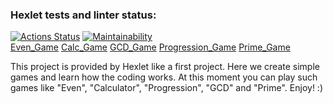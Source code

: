 ### Hexlet tests and linter status:
[![Actions Status](https://github.com/melnikowww/java-project-61/workflows/hexlet-check/badge.svg)](https://github.com/melnikowww/java-project-61/actions)
[![Maintainability](https://api.codeclimate.com/v1/badges/3187aa690423386f5af1/maintainability)](https://codeclimate.com/github/melnikowww/java-project-61/maintainability)  
[Even_Game](https://asciinema.org/a/pRqtO6fLChZ8iKupKPjVvI0qN)
[Calc_Game](https://asciinema.org/a/0dKW3pkZxHf8YdoakmH4Uw2ps)
[GCD_Game](https://asciinema.org/a/EsURx3TatKSMnJyjXex76OGL8)
[Progression_Game](https://asciinema.org/a/Dq5FDcFYA1hIhwXAeDTHGBhOR)
[Prime_Game](https://asciinema.org/a/EYtAeQq3gVI45Qsi1SudwZL0d)

This project is provided by Hexlet like a first project. Here we create simple games and learn how the coding works. At this moment you can play such games like "Even", "Calculator", "Progression", "GCD" and "Prime". Enjoy! :)